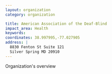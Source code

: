 ```yaml
---
layout: organization
category: organization

title: American Association of the Deaf-Blind
impact_area: Health
keywords: 
coordinates: 38.997995,-77.027905
address: |
  8830 Fenton St Suite 121
  Silver Spring MD 20910
---
```

Organization's overview
